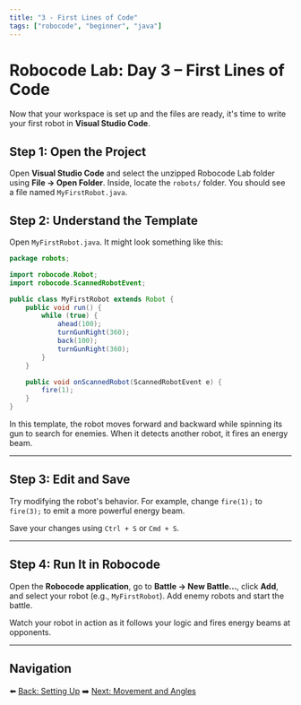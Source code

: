 ```yaml
---
title: "3 - First Lines of Code"
tags: ["robocode", "beginner", "java"]
---
```

# Robocode Lab: Day 3 – First Lines of Code

Now that your workspace is set up and the files are ready, it's time to write your first robot in **Visual Studio Code**.

## Step 1: Open the Project

Open **Visual Studio Code** and select the unzipped Robocode Lab folder using **File → Open Folder**. Inside, locate the `robots/` folder. You should see a file named `MyFirstRobot.java`.



## Step 2: Understand the Template

Open `MyFirstRobot.java`. It might look something like this:

```java
package robots;

import robocode.Robot;
import robocode.ScannedRobotEvent;

public class MyFirstRobot extends Robot {
    public void run() {
        while (true) {
            ahead(100);
            turnGunRight(360);
            back(100);
            turnGunRight(360);
        }
    }

    public void onScannedRobot(ScannedRobotEvent e) {
        fire(1);
    }
}
```

In this template, the robot moves forward and backward while spinning its gun to search for enemies. When it detects another robot, it fires an energy beam.

---

## Step 3: Edit and Save

Try modifying the robot's behavior. For example, change `fire(1);` to `fire(3);` to emit a more powerful energy beam.

Save your changes using `Ctrl + S` or `Cmd + S`.

---

## Step 4: Run It in Robocode

Open the **Robocode application**, go to **Battle → New Battle...**, click **Add**, and select your robot (e.g., `MyFirstRobot`). Add enemy robots and start the battle.

Watch your robot in action as it follows your logic and fires energy beams at opponents.

---

## Navigation

⬅️ [Back: Setting Up](/robocode/Day-3/01_setting_up)
➡️ [Next: Movement and Angles](/robocode/Day-4/00_movement_angles)
